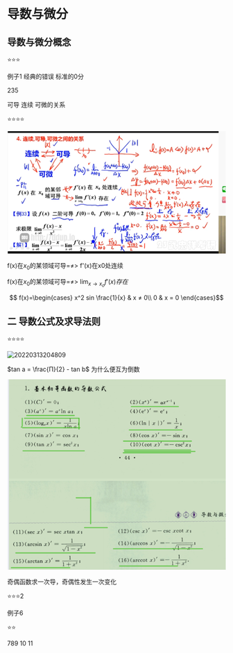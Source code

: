 # 导数与微分

## 导数与微分概念

⭐⭐⭐

例子1 经典的错误 标准的0分

235

可导 连续 可微的关系

⭐⭐⭐⭐

![20220310214007](https://raw.githubusercontent.com/Logible/Image/main/note_image/20220310214007.png)

f(x)在$x_0$的某领域可导=≠> f'(x)在x0处连续

f(x)在$x_0$的某领域可导=≠> $\displaystyle \lim_{x \to x_o} f'(x)存在$

$$ f(x)=\begin{cases}
x^2 sin \frac{1}{x} & x ≠ 0\\
0 & x = 0
\end{cases}$$

## 二 导数公式及求导法则

⭐⭐⭐⭐

![20220313204809](https://raw.githubusercontent.com/Logible/Image/main/Vnote_image/20220313204809.png)

$tan a = \frac{Π}{2} - tan b$ 为什么便互为倒数

![20220313163754](https://raw.githubusercontent.com/Logible/Image/main/note_image/20220313163754.png)

奇偶函数求一次导，奇偶性发生一次变化

⭐⭐⭐2

例子6

⭐⭐

789 10 11
